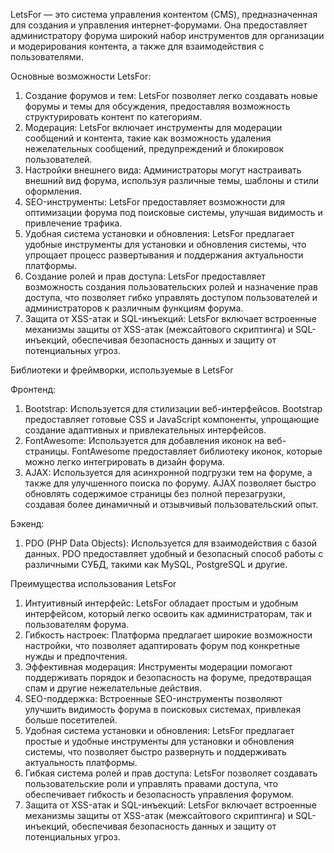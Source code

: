 LetsFor — это система управления контентом (CMS), предназначенная для создания и управления интернет-форумами. Она предоставляет администратору форума широкий набор инструментов для организации и модерирования контента, а также для взаимодействия с пользователями.

Основные возможности LetsFor:

1. Создание форумов и тем: LetsFor позволяет легко создавать новые форумы и темы для обсуждения, предоставляя возможность структурировать контент по категориям.
2. Модерация: LetsFor включает инструменты для модерации сообщений и контента, такие как возможность удаления нежелательных сообщений, предупреждений и блокировок пользователей.
3. Настройки внешнего вида: Администраторы могут настраивать внешний вид форума, используя различные темы, шаблоны и стили оформления.
4. SEO-инструменты: LetsFor предоставляет возможности для оптимизации форума под поисковые системы, улучшая видимость и привлечение трафика.
5. Удобная система установки и обновления: LetsFor предлагает удобные инструменты для установки и обновления системы, что упрощает процесс развертывания и поддержания актуальности платформы.
6. Создание ролей и прав доступа: LetsFor предоставляет возможность создания пользовательских ролей и назначение прав доступа, что позволяет гибко управлять доступом пользователей и администраторов к различным функциям форума.
7. Защита от XSS-атак и SQL-инъекций: LetsFor включает встроенные механизмы защиты от XSS-атак (межсайтового скриптинга) и SQL-инъекций, обеспечивая безопасность данных и защиту от потенциальных угроз.

Библиотеки и фреймворки, используемые в LetsFor

Фронтенд:

1. Bootstrap: Используется для стилизации веб-интерфейсов. Bootstrap предоставляет готовые CSS и JavaScript компоненты, упрощающие создание адаптивных и привлекательных интерфейсов.
2. FontAwesome: Используется для добавления иконок на веб-страницы. FontAwesome предоставляет библиотеку иконок, которые можно легко интегрировать в дизайн форума.
3. AJAX: Используется для асинхронной подгрузки тем на форуме, а также для улучшенного поиска по форуму. AJAX позволяет быстро обновлять содержимое страницы без полной перезагрузки, создавая более динамичный и отзывчивый пользовательский опыт.

Бэкенд:

1. PDO (PHP Data Objects): Используется для взаимодействия с базой данных. PDO предоставляет удобный и безопасный способ работы с различными СУБД, такими как MySQL, PostgreSQL и другие.

Преимущества использования LetsFor

1. Интуитивный интерфейс: LetsFor обладает простым и удобным интерфейсом, который легко освоить как администраторам, так и пользователям форума.
2. Гибкость настроек: Платформа предлагает широкие возможности настройки, что позволяет адаптировать форум под конкретные нужды и предпочтения.
3. Эффективная модерация: Инструменты модерации помогают поддерживать порядок и безопасность на форуме, предотвращая спам и другие нежелательные действия.
4. SEO-поддержка: Встроенные SEO-инструменты позволяют улучшить видимость форума в поисковых системах, привлекая больше посетителей.
5. Удобная система установки и обновления: LetsFor предлагает простые и удобные инструменты для установки и обновления системы, что позволяет быстро развернуть и поддерживать актуальность платформы.
6. Гибкая система ролей и прав доступа: LetsFor позволяет создавать пользовательские роли и управлять правами доступа, что обеспечивает гибкость и безопасность управления форумом.
7. Защита от XSS-атак и SQL-инъекций: LetsFor включает встроенные механизмы защиты от XSS-атак (межсайтового скриптинга) и SQL-инъекций, обеспечивая безопасность данных и защиту от потенциальных угроз. 
